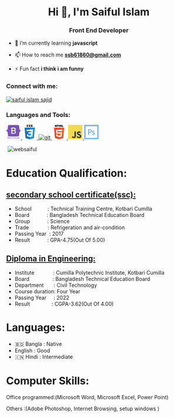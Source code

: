 <h1 align="center">Hi 👋, I'm Saiful Islam</h1>
<h3 align="center">Front End Developer</h3>


- 🌱 I’m currently learning **javascript**

- 📫 How to reach me **ssb61860@gmail.com**

- ⚡ Fun fact **i think i am funny**

<h3 align="left">Connect with me:</h3>
<p align="left">
<a href="https://www.facebook.com/mdsajid.islamsaiful" target="blank"><img align="center" src="https://raw.githubusercontent.com/rahuldkjain/github-profile-readme-generator/master/src/images/icons/Social/facebook.svg" alt="saiful islam sajid" height="30" width="40" /></a>
</p>

<h3 align="left">Languages and Tools:</h3>
<p align="left"> <a href="https://getbootstrap.com" target="_blank" rel="noreferrer"> <img src="https://raw.githubusercontent.com/devicons/devicon/master/icons/bootstrap/bootstrap-plain-wordmark.svg" alt="bootstrap" width="40" height="40"/> </a> <a href="https://www.w3schools.com/css/" target="_blank" rel="noreferrer"> <img src="https://raw.githubusercontent.com/devicons/devicon/master/icons/css3/css3-original-wordmark.svg" alt="css3" width="40" height="40"/> </a> <a href="https://git-scm.com/" target="_blank" rel="noreferrer"> <img src="https://www.vectorlogo.zone/logos/git-scm/git-scm-icon.svg" alt="git" width="40" height="40"/> </a> <a href="https://www.w3.org/html/" target="_blank" rel="noreferrer"> <img src="https://raw.githubusercontent.com/devicons/devicon/master/icons/html5/html5-original-wordmark.svg" alt="html5" width="40" height="40"/> </a> <a href="https://developer.mozilla.org/en-US/docs/Web/JavaScript" target="_blank" rel="noreferrer"> <img src="https://raw.githubusercontent.com/devicons/devicon/master/icons/javascript/javascript-original.svg" alt="javascript" width="40" height="40"/> </a> <a href="https://www.photoshop.com/en" target="_blank" rel="noreferrer"> <img src="https://raw.githubusercontent.com/devicons/devicon/master/icons/photoshop/photoshop-line.svg" alt="photoshop" width="40" height="40"/> </a> </p>




<p>&nbsp;<img align="center" src="https://github-readme-stats.vercel.app/api?username=websaiful&show_icons=true&locale=en" alt="websaiful" /></p>


<h1>Education Qualification:</h1>
<h2><u>secondary school certificate(ssc):</u></h2>
<ul>
        <li>School&nbsp;&nbsp;&nbsp;&nbsp;&nbsp;&nbsp;&nbsp;&nbsp;&nbsp;&nbsp;  : Technical Training Centre, Kotbari Cumilla </li>
        <li>Board&nbsp;&nbsp;&nbsp;&nbsp;&nbsp;&nbsp;&nbsp;&nbsp;&nbsp;&nbsp;&nbsp;&nbsp;:  Bangladesh Technical Education Board</li>
        <li>Group&nbsp;&nbsp;&nbsp;&nbsp;&nbsp;&nbsp;&nbsp;&nbsp;&nbsp;&nbsp;&nbsp;&nbsp;: Science</li>
        <li>Trade&nbsp;&nbsp;&nbsp;&nbsp;&nbsp;&nbsp;&nbsp;&nbsp;&nbsp;&nbsp;&nbsp;&nbsp;&nbsp;: Refrigeration and air-condition </li>
        <li>Passing Year&nbsp; : 2017 </li>
        <li>Result&nbsp;&nbsp;&nbsp;&nbsp;&nbsp;&nbsp;&nbsp;&nbsp;&nbsp;&nbsp;&nbsp;&nbsp;: GPA-4.75(Out Of 5.00)</li>
    </ul>
   <h2><u>Diploma in Engineering:</u></h2>
   <ul>
        <li>Institute&nbsp;&nbsp;&nbsp;&nbsp;&nbsp;&nbsp;&nbsp;&nbsp;&nbsp;&nbsp;&nbsp;&nbsp;&nbsp;: Cumilla Polytechnic Institute, Kotbari Cumilla </li>
        <li>Board&nbsp;&nbsp;&nbsp;&nbsp;&nbsp;&nbsp;&nbsp;&nbsp;&nbsp;&nbsp;&nbsp;&nbsp;&nbsp;&nbsp;&nbsp; : Bangladesh Technical Education Board </li>
        <li>Department&nbsp;&nbsp;&nbsp;&nbsp;&nbsp;&nbsp; : Civil Technology </li>
        <li>Course duration: Four Year </li>
        <li>Passing Year&nbsp;&nbsp;&nbsp;&nbsp;&nbsp;: 2022 </li>
        <li>Result&nbsp;&nbsp;&nbsp;&nbsp;&nbsp;&nbsp;&nbsp;&nbsp;&nbsp;&nbsp;&nbsp;&nbsp;&nbsp;&nbsp;&nbsp;: CGPA-3.62(Out Of 4.00)</li>
    </ul>
        <h1>Languages:</h1>
    <ul>
        <li>🇧🇩 Bangla : Native</li>
        <li>English : Good</li>
        <li>🇮🇳 Hindi : Intermediate</li>
    </ul>
    <h1>Computer Skills:</h1>
      <p>Office programmed:(Microsoft Word, Microsoft Excel, Power Point)</p>
      <p>Others :(Adobe Photoshop, Internet Browsing, setup windows )</p>
   
    
